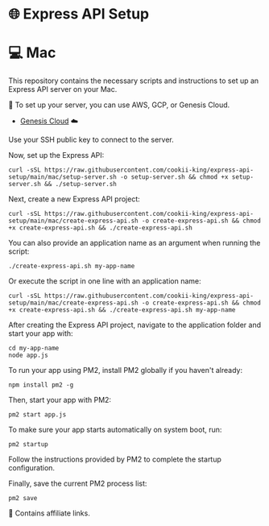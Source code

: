 # 🌐 Express API Setup

# 💻 Mac

This repository contains the necessary scripts and instructions to set up an Express API server on your Mac.

🚀 To set up your server, you can use AWS, GCP, or Genesis Cloud.

- [Genesis Cloud](https://gnsiscld.co/f8a53) ☁️

Use your SSH public key to connect to the server.

Now, set up the Express API:

```
curl -sSL https://raw.githubusercontent.com/cookii-king/express-api-setup/main/mac/setup-server.sh -o setup-server.sh && chmod +x setup-server.sh && ./setup-server.sh
```

Next, create a new Express API project:

```
curl -sSL https://raw.githubusercontent.com/cookii-king/express-api-setup/main/mac/create-express-api.sh -o create-express-api.sh && chmod +x create-express-api.sh && ./create-express-api.sh
```

You can also provide an application name as an argument when running the script:

```
./create-express-api.sh my-app-name
```

Or execute the script in one line with an application name:

```
curl -sSL https://raw.githubusercontent.com/cookii-king/express-api-setup/main/mac/create-express-api.sh -o create-express-api.sh && chmod +x create-express-api.sh && ./create-express-api.sh my-app-name
```

After creating the Express API project, navigate to the application folder and start your app with:

```
cd my-app-name
node app.js
```

To run your app using PM2, install PM2 globally if you haven't already:

```
npm install pm2 -g
```

Then, start your app with PM2:

```
pm2 start app.js
```

To make sure your app starts automatically on system boot, run:

```
pm2 startup
```

Follow the instructions provided by PM2 to complete the startup configuration.

Finally, save the current PM2 process list:

```
pm2 save
```

🔗 Contains affiliate links.

